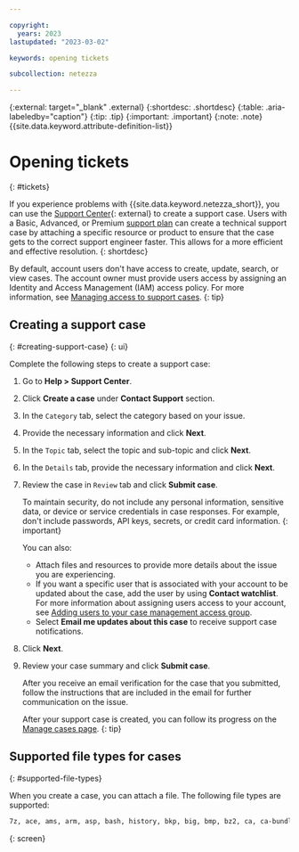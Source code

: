 ```yaml
---

copyright:
  years: 2023
lastupdated: "2023-03-02"

keywords: opening tickets

subcollection: netezza

---
```


{:external: target="_blank" .external}
{:shortdesc: .shortdesc}
{:table: .aria-labeledby="caption"}
{:tip: .tip}
{:important: .important}
{:note: .note}
{{site.data.keyword.attribute-definition-list}}

# Opening tickets
{: #tickets}

If you experience problems with {{site.data.keyword.netezza_short}}, you can use the [Support Center](/unifiedsupport/supportcenter){: external} to create a support case. Users with a Basic, Advanced, or Premium [support plan](/docs/account?topic=account-support-plans) can create a technical support case by attaching a specific resource or product to ensure that the case gets to the correct support engineer faster. This allows for a more efficient and effective resolution.
{: shortdesc}

By default, account users don't have access to create, update, search, or view cases. The account owner must provide users access by assigning an Identity and Access Management (IAM) access policy. For more information, see [Managing access to support cases](/docs/account?topic=account-access-cases).
{: tip}

## Creating a support case
{: #creating-support-case}
{: ui}

Complete the following steps to create a support case:

1. Go to **Help > Support Center**.
1. Click **Create a case** under **Contact Support** section.
1. In the `Category` tab, select the category based on your issue.
1. Provide the necessary information and click **Next**.
1. In the `Topic` tab, select the topic and sub-topic and click **Next**.
1. In the `Details` tab, provide the necessary information and click **Next**.
1. Review the case in `Review` tab and click **Submit case**.

   To maintain security, do not include any personal information, sensitive data, or device or service credentials in case responses. For example, don't include passwords, API keys, secrets, or credit card information.
   {: important}

   You can also:

   - Attach files and resources to provide more details about the issue you are experiencing.
   - If you want a specific user that is associated with your account to be updated about the case, add the user by using **Contact watchlist**. For more information about assigning users access to your account, see [Adding users to your case management access group](/docs/account?topic=account-access-cases#add-user-access-group).
   - Select **Email me updates about this case** to receive support case notifications.

1. Click **Next**.
1. Review your case summary and click **Submit case**.

   After you receive an email verification for the case that you submitted, follow the instructions that are included in the email for further communication on the issue.

   After your support case is created, you can follow its progress on the [Manage cases page](/unifiedsupport/cases).
   {: tip}

## Supported file types for cases
{: #supported-file-types}

When you create a case, you can attach a file. The following file types are supported:

```sh
7z, ace, ams, arm, asp, bash, history, bkp, big, bmp, bz2, ca, ca-bundle, ca-crt, cabundle, cap, cer, cert, cfg, cnf, crt, csr, csv, dat, dbs, debug, dib, dmesg, dmp, doc, docx, dotx, dump, email, eml, emz, env, eps, error, evt, evtx, fragment, gif, gz, gz_aa, gz_ab, gz_ac, har, hosts, htaccess, html, iaf, ics, id, img, info, jpb, jpe, jpeg, jpg, key, lic, log, logsm lon02, lst, lzh, mai, md5, mib, mjpg, msg, mso, odp, ods, odt, oft, openssh, out, ovf, ovpn, p7b, p7s, pages, pcap, pcf, pcx, pdb, pem, pfx, pic, pix, png, ppk, ppt, pptx, psd, psp, pspimage, pub_key, rar, raw, rdp, req, rpt, rtf, sjc03-raid-2, sjc03-raid-log-1, snag, sql, ssh, stats, sth, svg, sxc, tar, targz, tbz2, tcpdump, text, tgz, tgz-aa, tgz-ab, tgz-ac, tgz-ad, tgz-ae, tgz-af, tgz-ag, tgz-ah, tgz-ai, tgz-aj, tgz-ak, tgz-ak, tgz-al, tgz-al, tgz-am, tif, tiff, tip, trace, tsv, txt, ufo, vcf, vdx, vsdx, webarchive, wml, wps, wpz, wrf, wri, xcf, xlog, xlr, xls, xis, xism, xisx, xit, xml, xpm, xps, xslic, xz, yaml, zip, zipaa, zipx, zone
```
{: screen}
